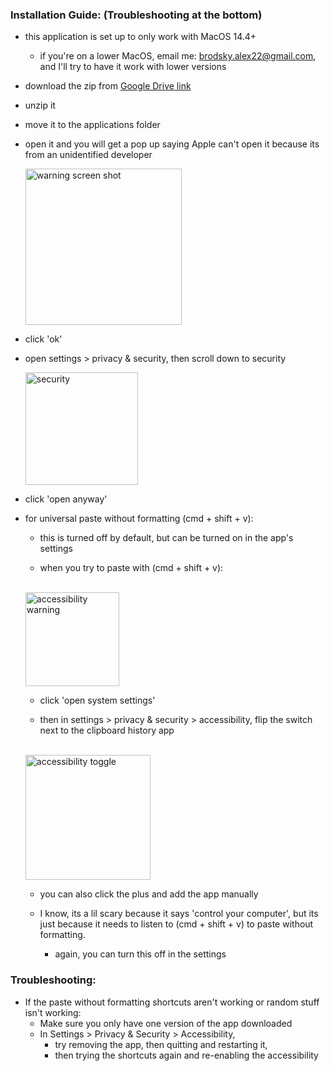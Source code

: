 ### Installation Guide: (Troubleshooting at the bottom)

* this application is set up to only work with MacOS 14.4+
    * if you're on a lower MacOS, email me: brodsky.alex22@gmail.com, and I'll try to have it work with lower versions

* download the zip from [Google Drive link](https://drive.google.com/drive/folders/1m8X2TRyfuec3BwHg0ln5yIVTkW53AYCk?usp=sharing)

* unzip it

* move it to the applications folder

* open it and you will get a pop up saying Apple can't open it because its from an unidentified developer

    <img src="https://github.com/user-attachments/assets/635ffcaf-9a00-4b14-a456-8fc1a2e759d0" alt="warning screen shot" height="250"/>

* click 'ok'

* open settings > privacy & security, then scroll down to security

    <img src="https://github.com/user-attachments/assets/96da5723-6953-4fc6-9745-cb5244958c98" alt="security" height="180"/>

* click 'open anyway'

* for universal paste without formatting (cmd + shift + v):

    * this is turned off by default, but can be turned on in the app's settings

    * when you try to paste with (cmd + shift + v):
    <br></br>
    <img src="https://github.com/user-attachments/assets/be187fe0-0a1f-4406-8bc4-cf090e9b9698" alt="accessibility warning" height="150"/>

    * click 'open system settings'
    
    * then in settings > privacy & security > accessibility, flip the switch next to the clipboard history app
    <br></br>
    <img src="https://github.com/user-attachments/assets/d75a42aa-bec5-4b10-a1f0-e1bc88b2429a" alt="accessibility toggle" height="200"/>

    * you can also click the plus and add the app manually

    * I know, its a lil scary because it says 'control your computer', but its just because it needs to listen to (cmd + shift + v) to paste without formatting.
        * again, you can turn this off in the settings

### Troubleshooting:
 * If the paste without formatting shortcuts aren't working or random stuff isn't working:
    * Make sure you only have one version of the app downloaded
    * In Settings > Privacy & Security > Accessibility, 
        * try removing the app, then quitting and restarting it, 
        * then trying the shortcuts again and re-enabling the accessibility
